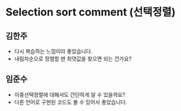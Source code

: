 # Selection sort comment (선택정렬)

## 김한주
- 다시 복습하는 느낌이라 좋았습니다.
- 내림차순으로 정렬할 땐 최댓값을 찾으면 되는 건가요?

## 임준수
- 이중선택정렬에 대해서도 간단하게 알 수 있을까요?
- 다른 언어로 구현된 코드도 볼 수 있어서 좋았습니다.
